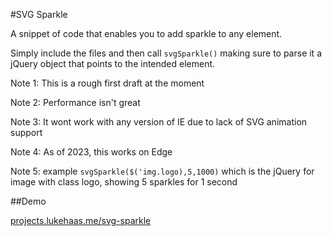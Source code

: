 #SVG Sparkle

A snippet of code that enables you to add sparkle to any element.

Simply include the files and then call `svgSparkle()` making sure to parse it a jQuery object that points to the intended element.

Note 1: This is a rough first draft at the moment

Note 2: Performance isn't great

Note 3: It wont work with any version of IE due to lack of SVG animation support

Note 4: As of 2023, this works on Edge

Note 5: example `svgSparkle($('img.logo),5,1000)` which is the jQuery for image with class logo, showing 5 sparkles for 1 second

##Demo

[projects.lukehaas.me/svg-sparkle](http://projects.lukehaas.me/svg-sparkle)
